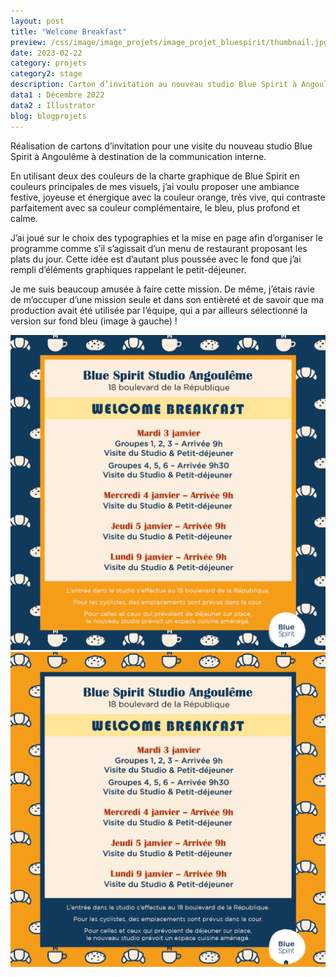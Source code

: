 ```yaml
---
layout: post
title: "Welcome Breakfast"
preview: /css/image/image_projets/image_projet_bluespirit/thumbnail.jpg
date: 2023-02-22
category: projets 
category2: stage
description: Carton d’invitation au nouveau studio Blue Spirit à Angoulême
data1 : Décembre 2022
data2 : Illustrator
blog: blogprojets
---
```


Réalisation de cartons d’invitation pour une visite du nouveau studio Blue Spirit à Angoulême à destination de la communication interne. 

En utilisant deux des couleurs de la charte graphique de Blue Spirit en couleurs principales de mes visuels, j’ai voulu proposer une ambiance festive, joyeuse et énergique avec la couleur orange, très vive, qui contraste parfaitement avec sa couleur complémentaire, le bleu, plus profond et calme.

J’ai joué sur le choix des typographies et la mise en page afin d’organiser le programme comme s’il s’agissait d’un menu de restaurant proposant les plats du jour. Cette idée est d’autant plus poussée avec le fond que j’ai rempli d’éléments graphiques rappelant le petit-déjeuner. 

Je me suis beaucoup amusée à faire cette mission. De même, j’étais ravie de m’occuper d’une mission seule et dans son entièreté et de savoir que ma production avait été utilisée par l’équipe, qui a par ailleurs sélectionné la version sur fond bleu (image à gauche) !

<div class="image_container">
<div><img onclick="Zoom(this)" class="img-gallery" src="/css/image/image_projets/image_projet_bluespirit/img1.jpg"></div>
<div><img onclick="Zoom(this)" class="img-gallery" src="/css/image/image_projets/image_projet_bluespirit/img2.jpg"></div>
</div>

